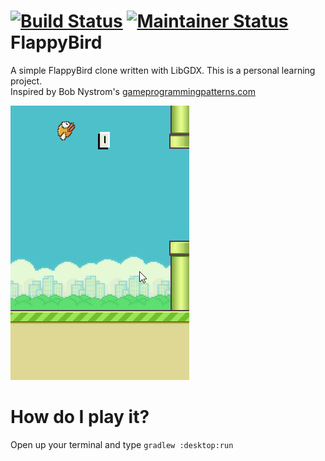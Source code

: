 [![Build Status](https://travis-ci.org/fowlie/flappybird.svg?branch=master)](https://travis-ci.org/fowlie/flappybird)
[![Maintainer Status](http://stillmaintained.com/fowlie/flappybird.png)](http://stillmaintained.com/fowlie/flappybird)
FlappyBird
==========

A simple FlappyBird clone written with LibGDX. This is a personal learning project.<br/>
Inspired by Bob Nystrom's [gameprogrammingpatterns.com](http://gameprogrammingpatterns.com/)

![Screenshot 1](screenshots/screencast.gif)

# How do I play it?
Open up your terminal and type ```gradlew :desktop:run```
